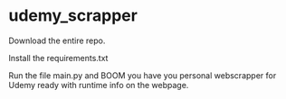 ﻿# udemy_scrapper

Download the entire repo.

Install the requirements.txt

Run the file main.py and BOOM you have you personal webscrapper for Udemy ready with runtime info on the webpage.
